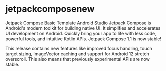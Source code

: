 # jetpackcomposenew
Jetpack Compose Basic Template Android Studio
Jetpack Compose is Android's modern toolkit for building native UI. It simplifies and accelerates UI development on Android.
Quickly bring your app to life with less code,
powerful tools, and intuitive Kotlin APIs.
Jetpack Compose 1.1 is now stable!

This release contains new features like improved focus handling, touch target sizing, ImageVector caching and support for Android 12 stretch overscroll.
This also means that previously experimental APIs are now stable.
